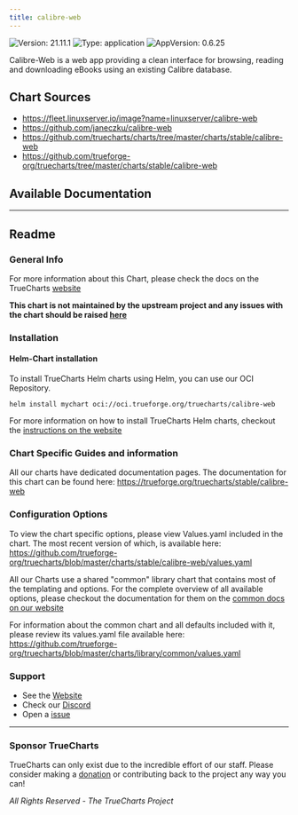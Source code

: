 ```yaml
---
title: calibre-web
---
```


![Version: 21.11.1](https://img.shields.io/badge/Version-21.11.1-informational?style=flat-square) ![Type: application](https://img.shields.io/badge/Type-application-informational?style=flat-square) ![AppVersion: 0.6.25](https://img.shields.io/badge/AppVersion-0.6.25-informational?style=flat-square)

Calibre-Web is a web app providing a clean interface for browsing, reading and downloading eBooks using an existing Calibre database.

## Chart Sources

- https://fleet.linuxserver.io/image?name=linuxserver/calibre-web
- https://github.com/janeczku/calibre-web
- https://github.com/truecharts/charts/tree/master/charts/stable/calibre-web
- https://github.com/trueforge-org/truecharts/tree/master/charts/stable/calibre-web

## Available Documentation



---

## Readme


### General Info

For more information about this Chart, please check the docs on the TrueCharts [website](https://trueforge.org/truecharts/stable/calibre-web)

**This chart is not maintained by the upstream project and any issues with the chart should be raised [here](https://github.com/trueforge-org/truecharts/issues/new/choose)**

### Installation

#### Helm-Chart installation

To install TrueCharts Helm charts using Helm, you can use our OCI Repository.

`helm install mychart oci://oci.trueforge.org/truecharts/calibre-web`

For more information on how to install TrueCharts Helm charts, checkout the [instructions on the website](https://trueforge.org/truecharts/guides/)

### Chart Specific Guides and information

All our charts have dedicated documentation pages.
The documentation for this chart can be found here:
https://trueforge.org/truecharts/stable/calibre-web

### Configuration Options

To view the chart specific options, please view Values.yaml included in the chart.
The most recent version of which, is available here: https://github.com/trueforge-org/truecharts/blob/master/charts/stable/calibre-web/values.yaml

All our Charts use a shared "common" library chart that contains most of the templating and options.
For the complete overview of all available options, please checkout the documentation for them on the [common docs on our website](https://trueforge.org/truecharts-common/)

For information about the common chart and all defaults included with it, please review its values.yaml file available here: https://github.com/trueforge-org/truecharts/blob/master/charts/library/common/values.yaml

### Support

- See the [Website](https://truecharts.org)
- Check our [Discord](https://discord.gg/tVsPTHWTtr)
- Open a [issue](https://github.com/trueforge-org/truecharts/issues/new/choose)

---

### Sponsor TrueCharts

TrueCharts can only exist due to the incredible effort of our staff.
Please consider making a [donation](https://trueforge.org/general/sponsor/) or contributing back to the project any way you can!

_All Rights Reserved - The TrueCharts Project_
